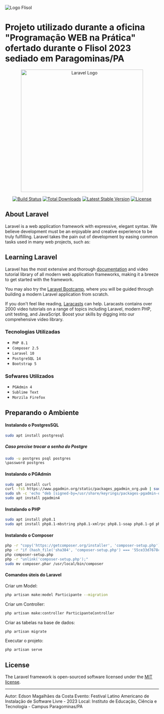![Logo Flisol](https://flisol.info/moin_static194/sol/img/flisol-top-bar.png)
# Projeto utilizado durante a oficina "Programação WEB na Prática" ofertado durante o Flisol 2023 sediado em Paragominas/PA
<p align="center"><a href="https://laravel.com" target="_blank"><img src="https://raw.githubusercontent.com/laravel/art/master/logo-lockup/5%20SVG/2%20CMYK/1%20Full%20Color/laravel-logolockup-cmyk-red.svg" width="400" alt="Laravel Logo"></a></p>

<p align="center">
<a href="https://github.com/laravel/framework/actions"><img src="https://github.com/laravel/framework/workflows/tests/badge.svg" alt="Build Status"></a>
<a href="https://packagist.org/packages/laravel/framework"><img src="https://img.shields.io/packagist/dt/laravel/framework" alt="Total Downloads"></a>
<a href="https://packagist.org/packages/laravel/framework"><img src="https://img.shields.io/packagist/v/laravel/framework" alt="Latest Stable Version"></a>
<a href="https://packagist.org/packages/laravel/framework"><img src="https://img.shields.io/packagist/l/laravel/framework" alt="License"></a>
</p>

## About Laravel

Laravel is a web application framework with expressive, elegant syntax. We believe development must be an enjoyable and creative experience to be truly fulfilling. Laravel takes the pain out of development by easing common tasks used in many web projects, such as:

## Learning Laravel

Laravel has the most extensive and thorough [documentation](https://laravel.com/docs) and video tutorial library of all modern web application frameworks, making it a breeze to get started with the framework.

You may also try the [Laravel Bootcamp](https://bootcamp.laravel.com), where you will be guided through building a modern Laravel application from scratch.

If you don't feel like reading, [Laracasts](https://laracasts.com) can help. Laracasts contains over 2000 video tutorials on a range of topics including Laravel, modern PHP, unit testing, and JavaScript. Boost your skills by digging into our comprehensive video library.

### Tecnologias Utilizadas
- `PHP 8.1`
- `Composer 2.5`
- `Laravel 10`
- `PostgreSQL 14`
- `Bootstrap 5`

### Sofwares Utilizados
- `PGAdmin 4`
- `Sublime Text`
- `Morzila Firefox`

## Preparando o Ambiente

#### Instalando o PostgresSQL

```sh
sudo apt install postgresql
```
##### Caso precise trocar a senha do Postgre
```sh
sudo -u postgres psql postgres
\password postgres
```

#### Instalando o PGAdmin
```sh
sudo apt install curl
curl -fsS https://www.pgadmin.org/static/packages_pgadmin_org.pub | sudo gpg --dearmor -o /usr/share/keyrings/packages-pgadmin-org.gpg
sudo sh -c 'echo "deb [signed-by=/usr/share/keyrings/packages-pgadmin-org.gpg] https://ftp.postgresql.org/pub/pgadmin/pgadmin4/apt/$(lsb_release -cs) pgadmin4 main" > /etc/apt/sources.list.d/pgadmin4.list && apt update'
sudo apt install pgadmin4
```
#### Instalando o PHP
```sh
sudo apt install php8.1
sudo apt install php8.1-mbstring php8.1-xmlrpc php8.1-soap php8.1-gd php8.1-xml php8.1-cli php8.1-zip php8.1-bcmath php8.1-tokenizer php8.1-curl php8.1-pgsql
```
#### Instalando o Composer
```sh
php -r "copy('https://getcomposer.org/installer', 'composer-setup.php');"
php -r "if (hash_file('sha384', 'composer-setup.php') === '55ce33d7678c5a611085589f1f3ddf8b3c52d662cd01d4ba75c0ee0459970c2200a51f492d557530c71c15d8dba01eae') { echo 'Installer verified'; } else { echo 'Installer corrupt'; unlink('composer-setup.php'); } echo PHP_EOL;"
php composer-setup.php
php -r "unlink('composer-setup.php');"
sudo mv composer.phar /usr/local/bin/composer
```

#### Comandos úteis do Laravel

Criar um Model:
```sh
php artisan make:model Participante --migration
```

Criar um Controller:
```sh
php artisan make:controller ParticipanteController
```

Criar as tabelas na base de dados:
```sh
php artisan migrate
```

Executar o projeto:
```sh
php artisan serve
```

## License

The Laravel framework is open-sourced software licensed under the [MIT license](https://opensource.org/licenses/MIT).

---
Autor: Edson Magalhães da Costa
Evento: Festival Latino Americano de Instalação de Software Livre - 2023
Local: Instituto de Educação, Ciência e Tecnologia - Campus Paragominas/PA